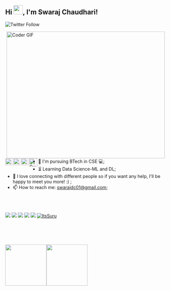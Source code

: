 ## Hi <img src="https://tenor.com/view/hello-gif-7537923.gif" width="29px">, I'm Swaraj Chaudhari! 
 ![Twitter Follow](https://img.shields.io/twitter/follow/swarajAhead?style=social)
 
 
 

<img align="right" src="https://www.google.com/url?sa=i&url=https%3A%2F%2Fwww.pinterest.com%2Fpin%2F602075043925849022%2F&psig=AOvVaw3rBTUf2QwTau7wtCmNUEhv&ust=1601054387759000&source=images&cd=vfe&ved=0CAIQjRxqFwoTCODOrsSmguwCFQAAAAAdAAAAABAc" alt="Coder GIF" width="500" height="400">

<a href="https://twitter.com/swarajAhead">
  <img align="left" alt="Swaraj Chaudhari | Twitter" width="22px" src="https://cdn.jsdelivr.net/npm/simple-icons@v3/icons/twitter.svg" />
</a>
<a href="https://www.linkedin.com/in/swaraj-chaudhari-860803180/">
  <img align="left" alt="Swaraj's LinkdeIN" width="22px" src="https://cdn.jsdelivr.net/npm/simple-icons@v3/icons/linkedin.svg" />
</a>
<a href="https://www.instagram.com/chaudhari.swaraj/">
  <img align="left" alt="Swaraj's Instagram" width="22px" src="https://cdn.jsdelivr.net/npm/simple-icons@v3/icons/instagram.svg" />
</a>
<a href="https://devfolio.co/@swarajchaudhari/">
  <img align="left" alt="Swaraj's Devfolio" width="26px" src="https://pbs.twimg.com/profile_images/1212398116101472257/VVvZ_m4A_400x400.png"/>
</a><br><br>






- :telescope: I'm pursuing BTech in CSE 💻;
- :hourglass_flowing_sand: Learning Data Science-ML and DL;
- 💬 I love connecting with different people so if you want any help, I'll be happy to meet you more! :) ;
- 📫 How to reach me: swarajdc01@gmail.com;
<br><br><br><br>

![](https://img.shields.io/badge/Data%20Science-%3C%2F%3E-yellow) ![](https://img.shields.io/badge/Machine%20Learning-%3C%2F%3E-blueviolet) ![](https://img.shields.io/badge/Python-%7C-0%2C%2022%2C%20100) ![](https://img.shields.io/badge/SQL-%7C-orange) ![](https://img.shields.io/badge/Business%20English-%7C-yellowgreen)  <a href="https://github.com/ItsSuru">
  <img src="https://komarev.com/ghpvc/?username=ItsSuru&label=Views&color=blue&style=plastic" alt="ItsSuru" />
</a>

<br><br><br><br>
<img align="" height='130px' src="https://github-readme-stats.vercel.app/api?username=ItsSuru&hide_title=true&show_icons=true&include_all_commits=true&line_height=21&bg_color=0,EC6C6C,FFD479,FFFC79,73FA79&theme=graywhite" /><img align="" height='130px' src="https://github-readme-stats.vercel.app/api/top-langs/?username=ItsSuru&hide_title=true&layout=compact&bg_color=0,73FA79,73FDFF,D783FF&theme=graywhite" />

